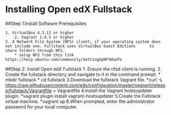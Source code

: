 # Installing Open edX Fullstack

##Step 1:Install Software Prerequisites
	
	1. VirtualBox 4.3.12 or higher
    	2. Vagrant 1.6.5 or higher
   	3. A Network File System (NFS) client, if your operating system does not include one. Fullstack uses VirtualBox Guest Editions 		to share folders through NFS.
		* setup NFS from this link https://help.ubuntu.com/community/SettingUpNFSHowTo
##Step 2: Install Open edX Fullstack
	1. Ensure the nfsd client is running.
	2. Create the fullstack directory and navigate to it in the command prompt.
		* mkdir fullstack
		* cd fullstack
	3.Download the fullstack Vagrant file.
		*curl -L https://raw.githubusercontent.com/edx/configuration/master/vagrant/release/fullstack/Vagrantfile > Vagrantfile
	4.Install the Vagrant hostsupdater plugin.
		*vagrant plugin install vagrant-hostsupdater
	5.Create the Fullstack virtual machine.
		*vagrant up
	6.When prompted, enter the administrator password for your local computer.



